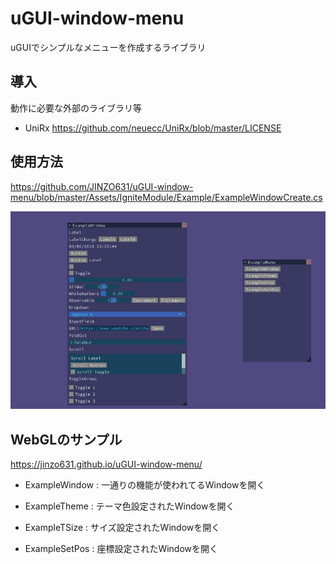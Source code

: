 # uGUI-window-menu

uGUIでシンプルなメニューを作成するライブラリ

## 導入

動作に必要な外部のライブラリ等

- UniRx https://github.com/neuecc/UniRx/blob/master/LICENSE

## 使用方法

https://github.com/JINZO631/uGUI-window-menu/blob/master/Assets/IgniteModule/Example/ExampleWindowCreate.cs

![image](https://github.com/JINZO631/uGUI-window-menu/blob/master/image/ss01.gif)

## WebGLのサンプル

https://jinzo631.github.io/uGUI-window-menu/


* ExampleWindow : 一通りの機能が使われてるWindowを開く
  
* ExampleTheme : テーマ色設定されたWindowを開く
  
* ExampleTSize : サイズ設定されたWindowを開く
  
* ExampleSetPos : 座標設定されたWindowを開く
  
  
